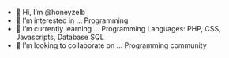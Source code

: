 - 👋 Hi, I’m @honeyzelb
- 👀 I’m interested in ... Programming
- 🌱 I’m currently learning ... Programming Languages: PHP, CSS, Javascripts, Database SQL
- 💞️ I’m looking to collaborate on ... Programming community


<!---
honeyzelb/honeyzelb is a ✨ special ✨ repository because its `README.md` (this file) appears on your GitHub profile.
You can click the Preview link to take a look at your changes.
--->
